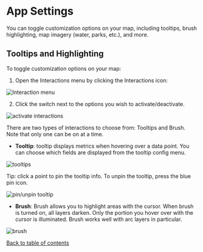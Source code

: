 # App Settings

You can toggle customization options on your map, including tooltips, brush highlighting, map imagery (water, parks, etc.), and more.

## Tooltips and Highlighting

To toggle customization options on your map:
1. Open the Interactions menu by clicking the Interactions icon:

![Interaction menu](https://d1a3f4spazzrp4.cloudfront.net/kepler.gl/documentation/image30.png "Interaction menu")

2. Click the switch next to the options you wish to activate/deactivate.

![activate interactions](https://d1a3f4spazzrp4.cloudfront.net/kepler.gl/documentation/image32.png "activate interactions")

There are two types of interactions to choose from: Tooltips and Brush. Note that only one can be on at a time.
- __Tooltip__: tooltip displays metrics when hovering over a data point. You can choose which fields are displayed from the tooltip config menu.

![tooltips](https://d1a3f4spazzrp4.cloudfront.net/kepler.gl/documentation/image25.png "tooltips")

Tip: click a point to pin the tooltip info. To unpin the tooltip, press the blue pin icon.

![pin/unpin tooltip](https://d1a3f4spazzrp4.cloudfront.net/kepler.gl/documentation/image15.png "pin/unpin tooltip")
- __Brush__: Brush allows you to highlight areas with the cursor. When brush is turned on, all layers darken. Only the portion you hover over with the cursor is illuminated. Brush works well with arc layers in particular.

![brush](https://d1a3f4spazzrp4.cloudfront.net/kepler.gl/documentation/image12.png "brush")

[Back to table of contents](./a-introduction.md)
